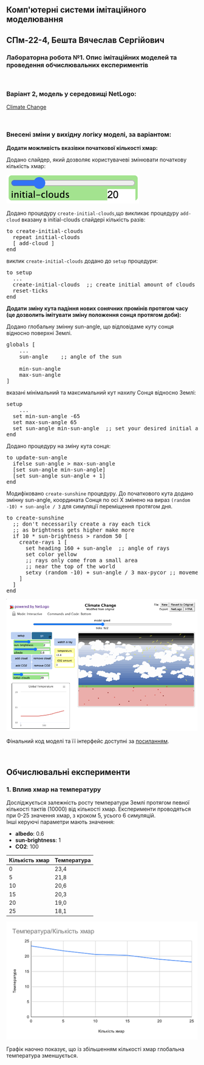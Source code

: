 ## Комп'ютерні системи імітаційного моделювання
## СПм-22-4, **Бешта Вячеслав Сергійович**
### Лабораторна робота №**1**. Опис імітаційних моделей та проведення обчислювальних експериментів

<br>

### Варіант 2, модель у середовищі NetLogo:
[Climate Change](https://www.netlogoweb.org/launch#http://www.netlogoweb.org/assets/modelslib/Sample%20Models/Earth%20Science/Climate%20Change.nlogo)

<br>

### Внесені зміни у вихідну логіку моделі, за варіантом:

**Додати можливість вказівки початкової кількості хмар:**

Додано слайдер, який дозволяє користувачеві змінювати початкову кількість хмар:

![Alt text](initial-clouds_slider.png)

Додано процедуру `create-initial-clouds`,що викликає процедуру `add-cloud` вказану в initial-clouds слайдері кількість разів:
<pre>
to create-initial-clouds 
  repeat initial-clouds 
  [ add-cloud ]
end
</pre>

виклик `create-initial-clouds` додано до `setup` процедури:
<pre>
to setup
  ...
  create-initial-clouds  ;; create initial amount of clouds
  reset-ticks
end
</pre>

**Додати зміну кута падіння нових сонячних промінів протягом часу (це дозволить імітувати зміну положення сонця протягом доби):**

Додано глобальну змінну sun-angle, що відповідаме куту сонця відносно поверхні Землі.
<pre>
globals [
    ...
    sun-angle    ;; angle of the sun

    min-sun-angle
	max-sun-angle
]
</pre>

вказані мінімальний та максимальний кут нахилу Cонця відносно Землі:
<pre>
setup 
    ...
  set min-sun-angle -65
  set max-sun-angle 65
  set sun-angle min-sun-angle  ;; set your desired initial angle of the sun
end
</pre>

Додано процедуру на зміну кута сонця:
<pre>
to update-sun-angle 
  ifelse sun-angle > max-sun-angle
  [set sun-angle min-sun-angle]
  [set sun-angle sun-angle + 1]
end
</pre>

Модифіковано `create-sunshine` процедуру. До початкового кута додано змінну sun-angle, координата Сонця по осі X змінено на вираз `(random -10) + sun-angle / 3` для симуляції переміщення протягом дня.
<pre>
to create-sunshine 
  ;; don't necessarily create a ray each tick
  ;; as brightness gets higher make more
  if 10 * sun-brightness > random 50 [
    create-rays 1 [
      set heading 160 + sun-angle  ;; angle of rays
      set color yellow
      ;; rays only come from a small area
      ;; near the top of the world
      setxy (random -10) + sun-angle / 3 max-pycor ;; movement of the sun
    ]
  ]
end
</pre>


![Скріншот моделі в процесі симуляції](image.png)

Фінальний код моделі та її інтерфейс доступні за [посиланням](Climate_Change.nlogo).

<br>

## Обчислювальні експерименти
### 1. Вплив хмар на температуру
Досліджується залежність росту температури Землі протягом певної кількості тактів (10000) від кількості хмар. Експерименти проводяться при 0-25 значення хмар, з кроком 5, усього 6 симуляцій.  
Інші керуючі параметри мають значення:
- **albedo**: 0.6
- **sun-brightness**: 1
- **CO2**: 100

<table>
<thead>
<tr><th>Кількість хмар</th><th>Температура</th></tr>
</thead>
<tbody>
<tr><td>0</td><td>23,4</td></tr>
<tr><td>5</td><td>21,8</td></tr>
<tr><td>10</td><td>20,6</td></tr>
<tr><td>15</td><td>20,3</td></tr>
<tr><td>20</td><td>19,0</td></tr>
<tr><td>25</td><td>18,1</td></tr>
</tbody>
</table>

![](Temperature_Clouds.svg)

Графік наочно показує, що із збільшенням кількості хмар глобальна температура зменшується.

<br>
